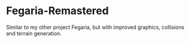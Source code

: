 # Fegaria-Remastered
Similar to my other project Fegaria, but with improved graphics, collisions and terrain generation. 
